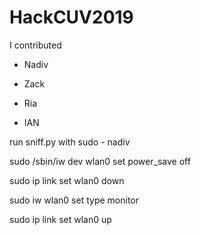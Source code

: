 # HackCUV2019

I contributed
- Nadiv
* Zack
- Ria
* IAN


run sniff.py with sudo
\- nadiv




sudo /sbin/iw dev wlan0 set power_save off


sudo ip link set wlan0 down


sudo iw wlan0 set type monitor


sudo ip link set wlan0 up

